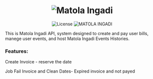 <h1 align="center">
  <img alt="Matola Ingadi" title="Matola Ingadi" src=".github/baner.png" />
</h1>

<p align="center">
  <img alt="License" src="https://img.shields.io/static/v1?label=license&message=MIT&color=007D59&labelColor=01032C">

 <img src="https://img.shields.io/static/v1?label=MATOLA_INGADI&message=1.0.0&color=007D59&labelColor=01032C" alt="MATOLA INGADI" />
</p>


This is Matola Ingadi API, system designed to create and pay user bills, manege user events, and host Matola Ingadi Events Histories. 

### Features: 


Create Invoice - reserve the date

Job Fail Invoice and Clean Dates- Expired invoice and not payed
